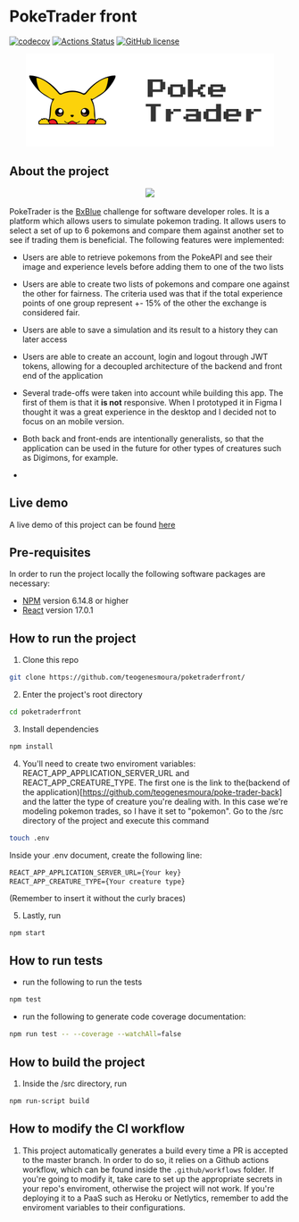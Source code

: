 # PokeTrader front

[![codecov](https://codecov.io/gh/teogenesmoura/poke-trader-front/branch/master/graph/badge.svg?token=5IA3FKBE66)](https://codecov.io/gh/teogenesmoura/poke-trader-front)
[![Actions Status](https://github.com/teogenesmoura/poke-trader-front/workflows/Deployment/badge.svg)](https://github.com/teogenesmoura/poke-trader-front/actions)
[![GitHub license](https://img.shields.io/github/license/Naereen/StrapDown.js.svg)](https://github.com/Naereen/StrapDown.js/blob/master/LICENSE)

<center><img src="https://raw.githubusercontent.com/teogenesmoura/poke-trader-front/master/src/assets/logo.svg"></center>

## About the project

<center><img src="https://media.giphy.com/media/TT10M7AZ9kDbiNxZEZ/giphy.gif"></center>

PokeTrader is the [BxBlue](http://bxblue.com.br) challenge for software developer roles. It is a platform which allows users to simulate pokemon trading. It allows users to select a set of up to 6 pokemons and compare them against another set to see if trading them is beneficial. The following features were implemented:

 - Users are able to retrieve pokemons from the PokeAPI and see their image and experience levels before adding them to one of the two lists

 - Users are able to create two lists of pokemons and compare one against the other for fairness. The criteria used was that if the total experience points of one group represent +- 15% of the other the exchange is considered fair.

 - Users are able to save a simulation and its result to a history they can later access

- Users are able to create an account, login and logout through JWT tokens, allowing for a decoupled architecture of the backend and front end of the application

- Several trade-offs were taken into account while building this app. The first of them is that it **is not** responsive. When I prototyped it in Figma I thought it was a great experience in the desktop and I decided not to focus on an mobile version. 

- Both back and front-ends are intentionally generalists, so that the application can be used in the future for other types of creatures such as Digimons, for example. 
- 
## Live demo
A live demo of this project can be found [here](http://poketraderfront.herokuapp.com/)

## Pre-requisites

In order to run the project locally the following software packages are necessary:
* [NPM](https://www.npmjs.com/) version 6.14.8 or higher
* [React](https://reactjs.org/) version 17.0.1

## How to run the project

1. Clone this repo
```bash
git clone https://github.com/teogenesmoura/poketraderfront/
```
2. Enter the project's root directory
```bash
cd poketraderfront
```

3. Install dependencies
```bash
npm install
```

4. You'll need to create two enviroment variables: REACT_APP_APPLICATION_SERVER_URL and REACT_APP_CREATURE_TYPE. The first one is the link to the(backend of the application)[https://github.com/teogenesmoura/poke-trader-back] and the latter the type of creature you're dealing with. In this case we're modeling pokemon trades, so I have it set to "pokemon". Go to the /src directory of the project and execute this command

```bash
touch .env
```

Inside your .env document, create the following line:

```
REACT_APP_APPLICATION_SERVER_URL={Your key}
REACT_APP_CREATURE_TYPE={Your creature type}
```
(Remember to insert it without the curly braces)

5. Lastly, run

```bash
npm start
```

## How to run tests

- run the following to run the tests
```bash
npm test
```

- run the following to generate code coverage documentation:

```bash
npm run test -- --coverage --watchAll=false
```

## How to build the project
1. Inside the /src directory, run

```bash
npm run-script build
```

## How to modify the CI workflow
1. This project automatically generates a build every time a PR is accepted to the master branch. In order to do so, it relies on a Github actions workflow, which can be found inside the ```.github/workflows``` folder. If you're going to modify it, take care to set up the appropriate secrets in your repo's enviroment, otherwise the project will not work. If you're deploying it to a PaaS such as Heroku or Netlytics, remember to add the enviroment variables to their configurations. 

